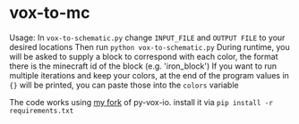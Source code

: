 # vox-to-mc

Usage: 
In `vox-to-schematic.py` change `INPUT_FILE` and `OUTPUT FILE` to your desired locations
Then run `python vox-to-schematic.py`
During runtime, you will be asked to supply a block to correspond with each color, the format there is the minecraft id of the block (e.g. 'iron_block')
If you want to run multiple iterations and keep your colors, at the end of the program values in `{}` will be printed, you can paste those into the `colors` variable

The code works using [my fork](https://github.com/DarkMetalMouse/py-vox-io) of py-vox-io. install it via `pip install -r requirements.txt`
